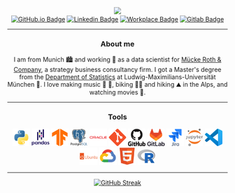 <div id="header" align="center">

<img src="https://media.giphy.com/media/3ohze2m5cNyumzUMp2/giphy.gif" width="200"/>

<div id="badges">
  <a href="https://bodoburger.github.io"><img alt="GitHub.io Badge" src="https://img.shields.io/badge/GitHub.io-333?style=flat-square&logo=github"/></a>
  <a href="https://www.linkedin.com/in/bodo-burger"><img alt="Linkedin Badge" src="https://img.shields.io/badge/Linkedin-blue?style=flat-square&logo=linkedin"/></a>
  <a href="https://www.muecke-roth.de"><img alt="Workplace Badge" src="https://img.shields.io/badge/M%C3%BCcke%20Roth%20%26%20Company-065882?style=flat-square"/></a>
  <a href="https://gitlab.com/bodoburger"><img alt="Gitlab Badge" src="https://img.shields.io/badge/GitLab-554488?style=flat-square&logo=gitlab"/></a>
</div>

---

### About me

I am from Munich 🏙️ and working 🏢 as a data scientist for [Mücke Roth & Company](https://www.muecke-roth.de), a strategy business consultancy firm.
I got a Master's degree from the [Department of Statistics](https://www.en.statistik.uni-muenchen.de) at Ludwig-Maximilians-Universität München 🏫.
I love making music 🎹 💽, biking 🚵‍♂️ and hiking ⛰️ in the Alps, and watching movies 🎥.

---

### Tools

<div id="tools">
  <img src="https://github.com/devicons/devicon/blob/master/icons/python/python-original.svg" alt="Python" width="40" height="40"/>
  <img src="https://github.com/devicons/devicon/blob/master/icons/pandas/pandas-original-wordmark.svg" alt="Pandas" width="40" height="40"/>
  <img src="https://github.com/devicons/devicon/blob/master/icons/tensorflow/tensorflow-original.svg" alt="TensorFlow" height="40"/>
  <img src="https://github.com/devicons/devicon/blob/master/icons/postgresql/postgresql-original-wordmark.svg" alt="PostgreSQL" height="40"/>
  <img src="https://github.com/devicons/devicon/blob/master/icons/oracle/oracle-original.svg" alt="Oracle" height="40"/>
  <img src="https://github.com/devicons/devicon/blob/master/icons/git/git-original.svg" alt="Git" width="40" height="40"/>
  <img src="https://github.com/devicons/devicon/blob/master/icons/github/github-original-wordmark.svg" alt="GitHub" width="40" height="40"/>
  <img src="https://github.com/devicons/devicon/blob/master/icons/gitlab/gitlab-original-wordmark.svg" alt="GitLab" width="40" height="40"/>
  <img src="https://github.com/devicons/devicon/blob/master/icons/jira/jira-original-wordmark.svg" alt="Jira" height="40"/>
  <img src="https://github.com/devicons/devicon/blob/master/icons/jupyter/jupyter-original-wordmark.svg" alt="Jupyter" height="40"/>
  <img src="https://github.com/devicons/devicon/blob/master/icons/vscode/vscode-original.svg" alt="VS Code" height="40"/>
  <img src="https://github.com/devicons/devicon/blob/master/icons/ubuntu/ubuntu-plain-wordmark.svg" alt="Ubuntu" height="40"/>
  <img src="https://github.com/devicons/devicon/blob/master/icons/googlecloud/googlecloud-original.svg" alt="Google Cloud" width="40" height="40"/>
  <img src="https://github.com/devicons/devicon/blob/master/icons/html5/html5-original.svg" alt="HTML" width="40" height="40"/>
  <img src="https://github.com/devicons/devicon/blob/master/icons/r/r-original.svg" alt="R" height="40"/>
</div>

---
[![GitHub Streak](http://github-readme-streak-stats.herokuapp.com?user=BodoBurger&theme=monokai&border_radius=4&card_width=400&hide_current_streak=true)](https://git.io/streak-stats)

</div>
